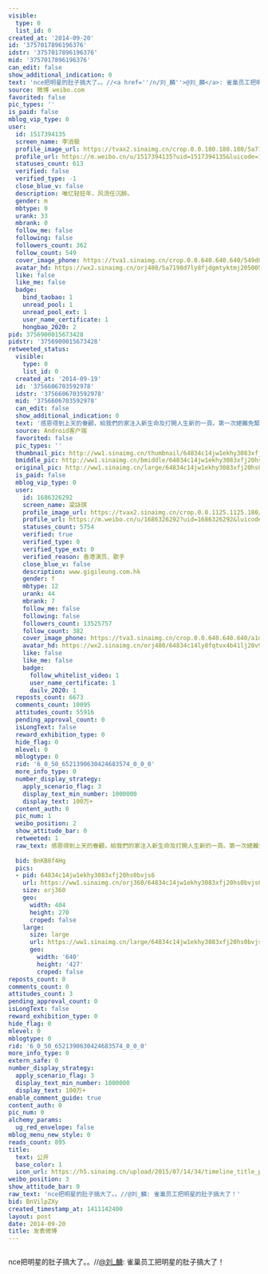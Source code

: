 ```yaml
---
visible:
  type: 0
  list_id: 0
created_at: '2014-09-20'
id: '3757017896196376'
idstr: '3757017896196376'
mid: '3757017896196376'
can_edit: false
show_additional_indication: 0
text: 'nce把明星的肚子搞大了。。//<a href=''/n/刘_麟''>@刘_麟</a>: 雀巢员工把明星的肚子搞大了！'
source: 微博 weibo.com
favorited: false
pic_types: ''
is_paid: false
mblog_vip_type: 0
user:
  id: 1517394135
  screen_name: 李消极
  profile_image_url: https://tvax2.sinaimg.cn/crop.0.0.180.180.180/5a7198d7ly8fjdgmtyktmj20500500so.jpg?KID=imgbed,tva&Expires=1606399584&ssig=6%2Feqc98qQW
  profile_url: https://m.weibo.cn/u/1517394135?uid=1517394135&luicode=10000011&lfid=2304131517394135_-_WEIBO_SECOND_PROFILE_WEIBO
  statuses_count: 613
  verified: false
  verified_type: -1
  close_blue_v: false
  description: 唯忆轻狂年，风流任沉醉。
  gender: m
  mbtype: 0
  urank: 33
  mbrank: 0
  follow_me: false
  following: false
  followers_count: 362
  follow_count: 549
  cover_image_phone: https://tva1.sinaimg.cn/crop.0.0.640.640.640/549d0121tw1egm1kjly3jj20hs0hsq4f.jpg
  avatar_hd: https://wx2.sinaimg.cn/orj480/5a7198d7ly8fjdgmtyktmj20500500so.jpg
  like: false
  like_me: false
  badge:
    bind_taobao: 1
    unread_pool: 1
    unread_pool_ext: 1
    user_name_certificate: 1
    hongbao_2020: 2
pid: 3756900015673428
pidstr: '3756900015673428'
retweeted_status:
  visible:
    type: 0
    list_id: 0
  created_at: '2014-09-19'
  id: '3756606703592978'
  idstr: '3756606703592978'
  mid: '3756606703592978'
  can_edit: false
  show_additional_indication: 0
  text: '感恩得到上天的眷顧，給我們的家注入新生命及打開人生新的一頁。第一次總難免緊張和期待,我們還須更多的學習和成長。謝謝各界的愛護和關心，願我們的喜悅能為你帶來歡喜，繼續與愛同行，實現夢想。 '
  source: Android客户端
  favorited: false
  pic_types: ''
  thumbnail_pic: http://ww1.sinaimg.cn/thumbnail/64834c14jw1ekhy3083xfj20hs0bvjs6.jpg
  bmiddle_pic: http://ww1.sinaimg.cn/bmiddle/64834c14jw1ekhy3083xfj20hs0bvjs6.jpg
  original_pic: http://ww1.sinaimg.cn/large/64834c14jw1ekhy3083xfj20hs0bvjs6.jpg
  is_paid: false
  mblog_vip_type: 0
  user:
    id: 1686326292
    screen_name: 梁詠琪
    profile_image_url: https://tvax2.sinaimg.cn/crop.0.0.1125.1125.180/64834c14ly8fqtvx4b41lj20v90v9di2.jpg?KID=imgbed,tva&Expires=1606399584&ssig=EmG0VbH505
    profile_url: https://m.weibo.cn/u/1686326292?uid=1686326292&luicode=10000011&lfid=2304131517394135_-_WEIBO_SECOND_PROFILE_WEIBO
    statuses_count: 5754
    verified: true
    verified_type: 0
    verified_type_ext: 0
    verified_reason: 香港演员、歌手
    close_blue_v: false
    description: www.gigileung.com.hk
    gender: f
    mbtype: 12
    urank: 44
    mbrank: 7
    follow_me: false
    following: false
    followers_count: 13525757
    follow_count: 382
    cover_image_phone: https://tva3.sinaimg.cn/crop.0.0.640.640.640/a1d3feabjw1eca1ktsx9tj20hs0hsjtk.jpg
    avatar_hd: https://wx2.sinaimg.cn/orj480/64834c14ly8fqtvx4b41lj20v90v9di2.jpg
    like: false
    like_me: false
    badge:
      follow_whitelist_video: 1
      user_name_certificate: 1
      dailv_2020: 1
  reposts_count: 6673
  comments_count: 10095
  attitudes_count: 55916
  pending_approval_count: 0
  isLongText: false
  reward_exhibition_type: 0
  hide_flag: 0
  mlevel: 0
  mblogtype: 0
  rid: '6_0_50_6521390630424683574_0_0_0'
  more_info_type: 0
  number_display_strategy:
    apply_scenario_flag: 3
    display_text_min_number: 1000000
    display_text: 100万+
  content_auth: 0
  pic_num: 1
  weibo_position: 2
  show_attitude_bar: 0
  retweeted: 1
  raw_text: 感恩得到上天的眷顧，給我們的家注入新生命及打開人生新的一頁。第一次總難免緊張和期待,我們還須更多的學習和成長。謝謝各界的愛護和關心，願我們的喜悅能為你帶來歡喜，繼續與愛同行，實現夢想。
    ​​​
  bid: BnKB8f4Hg
  pics:
  - pid: 64834c14jw1ekhy3083xfj20hs0bvjs6
    url: https://ww1.sinaimg.cn/orj360/64834c14jw1ekhy3083xfj20hs0bvjs6.jpg
    size: orj360
    geo:
      width: 404
      height: 270
      croped: false
    large:
      size: large
      url: https://ww1.sinaimg.cn/large/64834c14jw1ekhy3083xfj20hs0bvjs6.jpg
      geo:
        width: '640'
        height: '427'
        croped: false
reposts_count: 0
comments_count: 0
attitudes_count: 3
pending_approval_count: 0
isLongText: false
reward_exhibition_type: 0
hide_flag: 0
mlevel: 0
mblogtype: 0
rid: '6_0_50_6521390630424683574_0_0_0'
more_info_type: 0
extern_safe: 0
number_display_strategy:
  apply_scenario_flag: 3
  display_text_min_number: 1000000
  display_text: 100万+
enable_comment_guide: true
content_auth: 0
pic_num: 0
alchemy_params:
  ug_red_envelope: false
mblog_menu_new_style: 0
reads_count: 895
title:
  text: 公开
  base_color: 1
  icon_url: https://h5.sinaimg.cn/upload/2015/07/14/34/timeline_title_public_default.png
weibo_position: 3
show_attitude_bar: 0
raw_text: 'nce把明星的肚子搞大了。。//@刘_麟: 雀巢员工把明星的肚子搞大了！'
bid: BnVilpZXy
created_timestamp_at: 1411142400
layout: post
date: 2014-09-20
title: 发表微博
---
```


![]()

nce把明星的肚子搞大了。。//<a href='/n/刘_麟'>@刘_麟</a>: 雀巢员工把明星的肚子搞大了！

